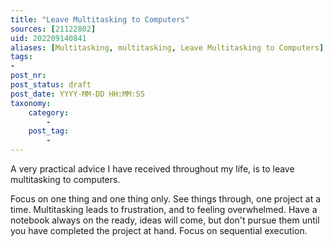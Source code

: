 ```yaml
---
title: "Leave Multitasking to Computers"
sources: [21122802]
uid: 202209140841
aliases: [Multitasking, multitasking, Leave Multitasking to Computers]
tags:
-
post_nr:
post_status: draft
post_date: YYYY-MM-DD HH:MM:SS
taxonomy:
    category:
        -
    post_tag:
        -
---
```


A very practical advice I have received throughout my life, is to leave multitasking to computers.

Focus on one thing and one thing only. See things through, one project at a time. Multitasking leads to frustration, and to feeling overwhelmed. Have a notebook always on the ready, ideas will come, but don't pursue them until you have completed the project at hand. Focus on sequential execution.